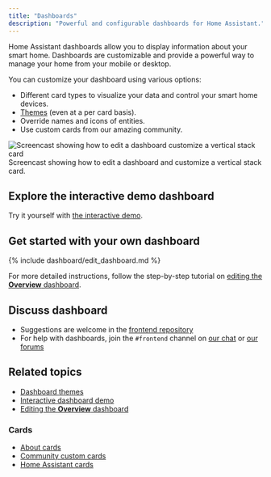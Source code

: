 ```yaml
---
title: "Dashboards"
description: "Powerful and configurable dashboards for Home Assistant."
---
```


Home Assistant dashboards allow you to display information about your smart home. Dashboards are customizable and provide a powerful way to manage your home from your mobile or desktop.

You can customize your dashboard using various options:

- Different card types to visualize your data and control your smart home devices.
- [Themes](/integrations/frontend/#defining-themes) (even at a per card basis).
- Override names and icons of entities.
- Use custom cards from our amazing community.

<p class='img'>
<img src='/images/dashboards/edit-dashboard.webp' alt='Screencast showing how to edit a dashboard customize a vertical stack card'>
Screencast showing how to edit a dashboard and customize a vertical stack card.
</p>

## Explore the interactive demo dashboard

Try it yourself with [the interactive demo](https://demo.home-assistant.io).

## Get started with your own dashboard

{% include dashboard/edit_dashboard.md %}

For more detailed instructions, follow the step-by-step tutorial on [editing the **Overview** dashboard](/getting-started/onboarding_dashboard/).

## Discuss dashboard

- Suggestions are welcome in the [frontend repository](https://github.com/home-assistant/frontend/)
- For help with dashboards, join the `#frontend` channel on [our chat](/join-chat/) or [our forums](https://community.home-assistant.io/c/projects/frontend)

## Related topics

- [Dashboard themes](/integrations/frontend/#defining-themes)
- [Interactive dashboard demo](https://demo.home-assistant.io)
- [Editing the **Overview** dashboard](/getting-started/onboarding_dashboard/)

### Cards

- [About cards](/dashboards/cards/)
- [Community custom cards](https://github.com/custom-cards)
- [Home Assistant cards](https://home-assistant-cards.bessarabov.com/)